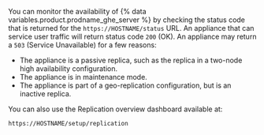You can monitor the availability of {% data variables.product.prodname_ghe_server %} by checking the status code that is returned for the `https://HOSTNAME/status` URL. An appliance that can service user traffic will return status code `200` (OK). An appliance may return a `503` (Service Unavailable) for a few reasons:
- The appliance is a passive replica, such as the replica in a two-node high availability configuration.
- The appliance is in maintenance mode.
- The appliance is part of a geo-replication configuration, but is an inactive replica.

You can also use the Replication overview dashboard available at:

`https://HOSTNAME/setup/replication`
